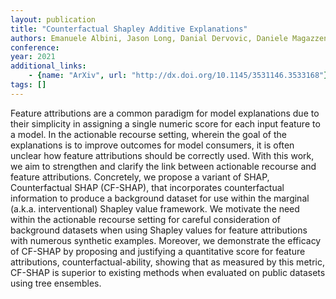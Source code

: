 ```yaml
---
layout: publication
title: "Counterfactual Shapley Additive Explanations"
authors: Emanuele Albini, Jason Long, Danial Dervovic, Daniele Magazzeni
conference: 
year: 2021
additional_links: 
    - {name: "ArXiv", url: "http://dx.doi.org/10.1145/3531146.3533168"}
tags: []
---
```

Feature attributions are a common paradigm for model explanations due to
their simplicity in assigning a single numeric score for each input feature to
a model. In the actionable recourse setting, wherein the goal of the
explanations is to improve outcomes for model consumers, it is often unclear
how feature attributions should be correctly used. With this work, we aim to
strengthen and clarify the link between actionable recourse and feature
attributions. Concretely, we propose a variant of SHAP, Counterfactual SHAP
(CF-SHAP), that incorporates counterfactual information to produce a background
dataset for use within the marginal (a.k.a. interventional) Shapley value
framework. We motivate the need within the actionable recourse setting for
careful consideration of background datasets when using Shapley values for
feature attributions with numerous synthetic examples. Moreover, we demonstrate
the efficacy of CF-SHAP by proposing and justifying a quantitative score for
feature attributions, counterfactual-ability, showing that as measured by this
metric, CF-SHAP is superior to existing methods when evaluated on public
datasets using tree ensembles.